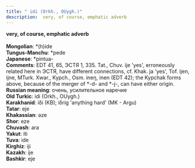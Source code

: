 ```yaml
---
title: " idi (Orkh., OUygh.)"
description:  very, of course, emphatic adverb
---
```

<strong> very, of course, emphatic adverb</strong><br><br>
<strong>Mongolian</strong>:  *(h)ide<br>
<strong>Tungus-Manchu</strong>:  *pede<br>
<strong>Japanese</strong>:  *pintua-<br>
<strong>Comments</strong>:  EDT 41, 65, ЭСТЯ 1, 335. Tat., Chuv. ije 'yes', erroneously related here in ЭСТЯ, have different connections, cf. Khak. ja 'yes', Tof. ijen, ijne, MTurk. Xwar., Kypch., Osm. ineŋ, inen (EDT 42); the Kypchak forms above, because of the merger of *-d- and *-j-, can have either origin.<br>
<strong>Russian meaning</strong>:  очень, усилительное наречие<br>
<strong>Old Turkic</strong>:  idi (Orkh., OUygh.)<br>
<strong>Karakhanid</strong>:  iδi (KB); iδrig 'anything hard' (MK - Argu)<br>
<strong>Tatar</strong>:  eje<br>
<strong>Khakassian</strong>:  ǝze<br>
<strong>Shor</strong>:  eze<br>
<strong>Chuvash</strong>:  ara<br>
<strong>Yakut</strong>:  iti<br>
<strong>Tuva</strong>:  ide<br>
<strong>Kirghiz</strong>:  iji<br>
<strong>Kazakh</strong>:  ije<br>
<strong>Bashkir</strong>:  eje<br>


